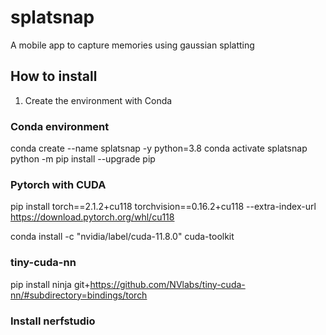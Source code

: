# splatsnap
A mobile app to capture memories using gaussian splatting

## How to install
1. Create the environment with Conda
### Conda environment
conda create --name splatsnap -y python=3.8
conda activate splatsnap
python -m pip install --upgrade pip

### Pytorch with CUDA
pip install torch==2.1.2+cu118 torchvision==0.16.2+cu118 --extra-index-url https://download.pytorch.org/whl/cu118

conda install -c "nvidia/label/cuda-11.8.0" cuda-toolkit

### tiny-cuda-nn
pip install ninja git+https://github.com/NVlabs/tiny-cuda-nn/#subdirectory=bindings/torch

### Install nerfstudio
